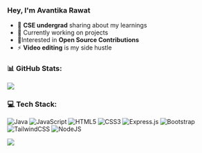 
 ### Hey, I'm Avantika Rawat

- 🔭 **CSE undergrad** sharing about my learnings
- 🌱 Currently working on projects
- 🌱Interested in **Open Source Contributions**
- ⚡ **Video editing** is my side hustle









### 📊 GitHub Stats:
![](https://github-readme-stats.vercel.app/api?username=avantika-rawat&theme=dark&hide_border=false&include_all_commits=false&count_private=false)<br/>

### 💻 Tech Stack:
![Java](https://img.shields.io/badge/java-%23ED8B00.svg?style=for-the-badge&logo=openjdk&logoColor=white) ![JavaScript](https://img.shields.io/badge/javascript-%23323330.svg?style=for-the-badge&logo=javascript&logoColor=%23F7DF1E) ![HTML5](https://img.shields.io/badge/html5-%23E34F26.svg?style=for-the-badge&logo=html5&logoColor=white) ![CSS3](https://img.shields.io/badge/css3-%231572B6.svg?style=for-the-badge&logo=css3&logoColor=white) ![Express.js](https://img.shields.io/badge/express.js-%23404d59.svg?style=for-the-badge&logo=express&logoColor=%2361DAFB) ![Bootstrap](https://img.shields.io/badge/bootstrap-%238511FA.svg?style=for-the-badge&logo=bootstrap&logoColor=white) ![TailwindCSS](https://img.shields.io/badge/tailwindcss-%2338B2AC.svg?style=for-the-badge&logo=tailwind-css&logoColor=white) ![NodeJS](https://img.shields.io/badge/node.js-6DA55F?style=for-the-badge&logo=node.js&logoColor=white)

![](https://github-readme-streak-stats.herokuapp.com/?user=avantika-rawat&theme=dark&hide_border=false)<br/>

